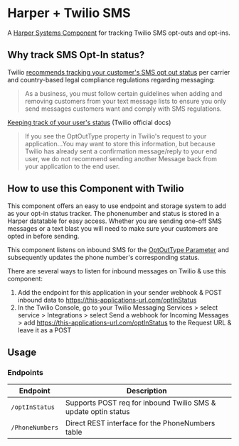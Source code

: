 # Harper + Twilio SMS 
A [Harper Systems Component](https://docs.harperdb.io/docs/developers/components) for tracking Twilio SMS opt-outs and opt-ins.

## Why track SMS Opt-In status?
Twilio [recommends tracking your customer's SMS opt out status](https://www.twilio.com/en-us/blog/opt-in-opt-out-text-messages) per carrier and country-based legal compliance regulations regarding messaging:
> As a business, you must follow certain guidelines when adding and removing customers from your text message lists to ensure you only send messages customers want and comply with SMS regulations.

[Keeping track of your user's status](https://www.twilio.com/docs/messaging/tutorials/advanced-opt-out?_gl=1*15g499b*_gcl_au*MjQ1MjAxMDg3LjE3NDk2NTg0NDE.*_ga*MTg2MDM1Nzk5My4xNzM4OTY2MTg5*_ga_RRP8K4M4F3*czE3NTA4NzI0NzEkbzgkZzEkdDE3NTA4NzM1OTckajYwJGwwJGgw#keeping-track-of-your-users-status) (Twilio official docs)
> If you see the OptOutType property in Twilio's request to your application...You may want to store this information, but because Twilio has already sent a confirmation message/reply to your end user, we do not recommend sending another Message back from your application to the end user.

## How to use this Component with Twilio
This component offers an easy to use endpoint and storage system to add as your opt-in status tracker. The phonenumber and status is stored in a Harper datatable for easy access. Whether you are sending one-off SMS messages or a text blast you will need to make sure your customers are opted in before sending.

This component listens on inbound SMS for the [OptOutType Parameter](https://help.twilio.com/articles/31560110671259-How-to-Track-Opt-Out-Opt-In-and-Help-Messages-Using-the-OptOutType-Parameter) and subsequently updates the phone number's corresponding status.

There are several ways to listen for inbound messages on Twilio & use this component:
1. Add the endpoint for this application in your sender webhook & POST inbound data to https://this-applications-url.com/optInStatus
2. In the Twilio Console, go to your Twilio Messaging Services > select service > Integrations > select Send a webhook for Incoming Messages > add https://this-applications-url.com/optInStatus to the Request URL & leave it as a POST

## Usage

### Endpoints
| Endpoint           | Description                                                     |
| ------------------ | --------------------------------------------------------------- |
| `/optInStatus`     | Supports POST req for inbound Twilio SMS & update optin status  |
| `/PhoneNumbers`    | Direct REST interface for the PhoneNumbers table                |
